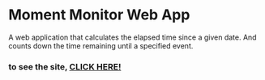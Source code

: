 # Moment Monitor Web App

A web application that calculates the elapsed time since a given date. And counts down the time remaining until a specified event.

### to see the site, [**CLICK HERE!**](https://sardaarniamotullah.github.io/moment_monitor/)